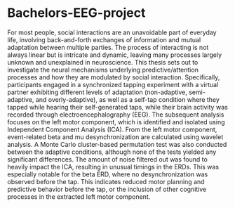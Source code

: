 ﻿# Bachelors-EEG-project
For most people, social interactions are an unavoidable part of everyday life, involving back-and-forth
exchanges of information and mutual adaptation between multiple parties. The process of interacting is not always linear but is intricate and dynamic, leaving many processes largely unknown and
unexplained in neuroscience. This thesis sets out to investigate the neural mechanisms underlying
predictive/attention processes and how they are modulated by social interaction.
Specifically, participants engaged in a synchronized tapping experiment with a virtual partner exhibiting different levels of adaptation (non-adaptive, semi-adaptive, and overly-adaptive), as well as a
self-tap condition where they tapped while hearing their self-generated taps, while their brain activity
was recorded through electroencephalography (EEG). The subsequent analysis focuses on the left motor component, which is identified and isolated using Independent Component Analysis (ICA). From
the left motor component, event-related beta and mu desynchronization are calculated using wavelet
analysis.
A Monte Carlo cluster-based permutation test was also conducted between the adaptive conditions,
although none of the tests yielded any significant differences.
The amount of noise filtered out was found to heavily impact the ICA, resulting in unusual timings
in the ERDs. This was especially notable for the beta ERD, where no desynchronization was observed
before the tap. This indicates reduced motor planning and predictive behavior before the tap, or the
inclusion of other cognitive processes in the extracted left motor component.
